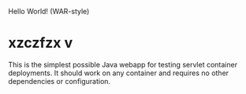Hello World! (WAR-style)

xzczfzx
v
===============

This is the simplest possible Java webapp for testing servlet container deployments.  It should work on any container and requires no other dependencies or configuration.
